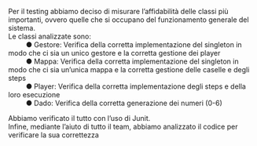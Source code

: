 Per il testing abbiamo deciso di misurare l’affidabilità delle classi più importanti, ovvero quelle che si occupano del funzionamento generale del sistema. <br>
Le classi analizzate sono:<br>
 &emsp; &emsp; ●	Gestore: Verifica della corretta implementazione del singleton in modo che ci sia un unico gestore e la corretta gestione dei player<br>
 &emsp; &emsp; ●	Mappa: Verifica della corretta implementazione del singleton in modo che ci sia un’unica mappa e la corretta gestione delle caselle e degli steps<br>
 &emsp; &emsp; ●	Player: Verifica della corretta implementazione degli steps e della loro esecuzione <br>
 &emsp; &emsp; ●	Dado: Verifica della corretta generazione dei numeri (0-6)<br>

Abbiamo verificato il tutto con l’uso di Junit.<br>
Infine, mediante l’aiuto di tutto il team, abbiamo analizzato il codice per verificare la sua correttezza<br>
